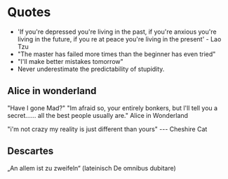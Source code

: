 # Quotes

- 'If you're depressed you're living in the past, if you're anxious you're living in the future, if you re at peace you're living in the present' - Lao Tzu
- "The master has failed more times than the beginner has even tried"
- "I'll make better mistakes tomorrow"
- Never underestimate the predictability of stupidity.

## Alice in wonderland
"Have I gone Mad?"
"Im afraid so, your entirely bonkers, but l'll tell you a secret...... all the best people usually are."
                                                             Alice in Wonderland

"i'm not crazy my reality is just different than yours"
                                                       --- Cheshire Cat

## Descartes
„An allem ist zu zweifeln“ (lateinisch De omnibus dubitare) 
